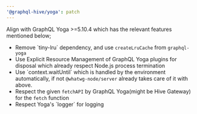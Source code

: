 ```yaml
---
'@graphql-hive/yoga': patch
---
```


Align with GraphQL Yoga >=5.10.4 which has the relevant features mentioned below;

- Remove \`tiny-lru\` dependency, and use `createLruCache` from `graphql-yoga`
- Use Explicit Resource Management of GraphQL Yoga plugins for disposal which already respect Node.js process termination
- Use \`context.waitUntil\` which is handled by the environment automatically, if not `@whatwg-node/server` already takes care of it with above.
- Respect the given `fetchAPI` by GraphQL Yoga(might be Hive Gateway) for the `fetch` function
- Respect Yoga's \`logger\` for logging